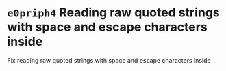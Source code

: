 # `e0priph4` Reading raw quoted strings with space and escape characters inside

Fix reading raw quoted strings with space and escape characters inside

